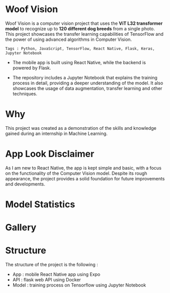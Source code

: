 # Woof Vision
Woof Vision is a computer vision project that uses the **ViT L32 transformer model** to recognize up to **120 different dog breeds** from a single photo. This project showcases the transfer learning capabilities of TensorFlow and the power of using advanced algorithms in Computer Vision.

```
Tags : Python, JavaScript, TensorFlow, React Native, Flask, Keras, Jupyter Notebook
```

 * The mobile app is built using React Native, while the backend is powered by Flask.

 * The repository includes a Jupyter Notebook that explains the training process in detail, providing a deeper understanding of the model. It also showcases the usage of data augmentation, transfer learning and other techniques.

# Why
This project was created as a demonstration of the skills and knowledge gained during an internship in Machine Learning.

# App Look Disclaimer
As I am new to React Native, the app is kept simple and basic, with a focus on the functionality of the Computer Vision model. Despite its rough appearance, the project provides a solid foundation for future improvements and developments.

# Model Statistics
<insert graphs and data>

# Gallery
<insert photos and gifs>

# Structure
The structure of the project is the following :
 - App : mobile React Native app using Expo
 - API : flask web API using Docker
 - Model : training process on Tensorflow using Jupyter Notebook
